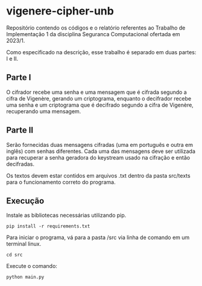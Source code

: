 # vigenere-cipher-unb
Repositório contendo os códigos e o relatório referentes ao Trabalho de Implementação 1 da disciplina Seguranca Computacional ofertada em 2023/1.

Como especificado na descrição, esse trabalho é separado em duas partes: I e II.

## Parte I
O cifrador recebe uma senha e uma mensagem que é cifrada segundo a cifra de Vigenère, gerando um criptograma, enquanto o decifrador recebe uma senha e um criptograma que é decifrado segundo a cifra de Vigenère, recuperando uma mensagem.

## Parte II
Serão fornecidas duas mensagens cifradas (uma em português e outra em inglês) com senhas diferentes. Cada uma das mensagens deve ser utilizada para recuperar a senha geradora do keystream usado na cifração e então decifradas. 

Os textos devem estar contidos em arquivos .txt dentro da pasta src/texts para o funcionamento correto do programa.

## Execução
Instale as bibliotecas necessárias utilizando pip.
```
pip install -r requirements.txt
```
Para iniciar o programa, vá para a pasta /src via linha de comando em um terminal linux.
```
cd src
```
Execute o comando:
```
python main.py
```